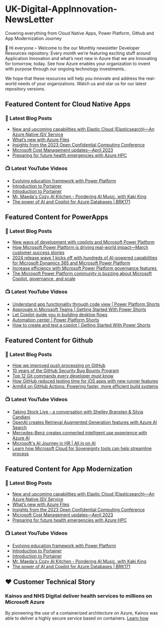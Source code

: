 # UK-Digital-AppInnovation-NewsLetter

Covering everything from Cloud Native Apps, Power Platform, Github and App Modernization Journey

👋 Hi everyone – Welcome to the our Monthly newsletter Developer Resources repository. Every month we’re featuring exciting stuff around Application Innovation and what’s next new in Azure that we are Innovating for tomorrow, today. See how Azure enables your organization to invent with purpose through our ongoing technology investments..


We hope that these resources will help you innovate and address the real-world needs of your organizations. Watch us and star us for our latest repository versions.

## Featured Content for Cloud Native Apps


### 📝 Latest Blog Posts

    
<!-- BLOGCNA:START -->
- [New and upcoming capabilities with Elastic Cloud (Elasticsearch)—An Azure Native ISV Service](https://azure.microsoft.com/blog/new-and-upcoming-capabilities-with-elastic-cloud-elasticsearch-an-azure-native-isv-service/)
- [What’s new with Azure Files](https://azure.microsoft.com/blog/what-s-new-with-azure-files/)
- [Insights from the 2023 Open Confidential Computing Conference](https://azure.microsoft.com/blog/insights-from-the-2023-open-confidential-computing-conference/)
- [Microsoft Cost Management updates—April 2023](https://azure.microsoft.com/blog/microsoft-cost-management-updates-april-2023/)
- [Preparing for future health emergencies with Azure HPC ](https://azure.microsoft.com/blog/preparing-for-future-health-emergencies-with-azure-hpc/)
<!-- BLOGCNA:END -->

### 📺 Latest YouTube Videos

 
<!-- YOUTUBECNA:START -->
- [Evolving education framework with Power Platform](https://www.youtube.com/watch?v=9_CN88INnwA)
- [Introduction to Portainer](https://www.youtube.com/watch?v=N1crEJRkEt8)
- [Introduction to Portainer](https://www.youtube.com/watch?v=1vpsiVkZJ4E)
- [Mr. Maeda&#39;s Cozy AI Kitchen - Pondering AI Music, with Kaki King](https://www.youtube.com/watch?v=sZEGwJI19wI)
- [The power of AI and Copilot for Azure Databases | BRK171](https://www.youtube.com/watch?v=6VUfsY0kRxA)
<!-- YOUTUBECNA:END -->

##  Featured Content for PowerApps
### 📝 Latest Blog Posts
<!-- BLOGPOWER:START -->
- [New ways of development with copilots and Microsoft Power Platform](https://www.microsoft.com/en-us/power-platform/blog/2024/05/21/new-ways-of-development-with-copilots-and-microsoft-power-platform/)
- [How Microsoft Power Platform is driving real-world impact—March customer success stories](https://www.microsoft.com/en-us/power-platform/blog/2024/04/18/how-microsoft-power-platform-is-driving-real-world-impact-march-customer-success-stories/)
- [2024 release wave 1 kicks off with hundreds of AI-powered capabilities for Microsoft Dynamics 365 and Microsoft Power Platform](https://cloudblogs.microsoft.com/dynamics365/bdm/2024/04/10/2024-release-wave-1-kicks-off-with-hundreds-of-ai-powered-capabilities-for-microsoft-dynamics-365-and-microsoft-power-platform/)
- [Increase efficiency with Microsoft Power Platform governance features ](https://www.microsoft.com/en-us/power-platform/blog/2024/04/04/increase-efficiency-with-microsoft-power-platform-governance-features/)
- [The Microsoft Power Platform community is buzzing about Microsoft Copilot, governance, and scale](https://www.microsoft.com/en-us/power-platform/blog/2024/03/28/the-microsoft-power-platform-community-is-buzzing-about-microsoft-copilot-governance-and-scale/)
<!-- BLOGPOWER:END -->
 ### 📺 Latest YouTube Videos
    
<!-- YOUTUBEPOWER:START -->
- [Understand app functionality through code view | Power Platform Shorts](https://www.youtube.com/watch?v=qwXfvs9wzFY)
- [Approvals in Microsoft Teams | Getting Started With Power Shorts](https://www.youtube.com/watch?v=qDxfxSMkEn0)
- [Let Copilot guide you in building desktop flows](https://www.youtube.com/watch?v=8_POEyq_OKk)
- [Automation center | Power Platform Shorts](https://www.youtube.com/watch?v=VgdHSNraiu8)
- [How to create and test a copilot | Getting Started With Power Shorts](https://www.youtube.com/watch?v=RcYF0F_5CXY)
<!-- YOUTUBEPOWER:END -->

##  Featured Content for Github
### 📝 Latest Blog Posts
<!-- BLOGGITHUB:START -->
- [How we improved push processing on GitHub](https://github.blog/2024-06-11-how-we-improved-push-processing-on-github/)
- [10 years of the GitHub Security Bug Bounty Program](https://github.blog/2024-06-11-10-years-of-the-github-security-bug-bounty-program/)
- [Top 12 Git commands every developer must know](https://github.blog/2024-06-10-top-12-git-commands-every-developer-must-know/)
- [How GitHub reduced testing time for iOS apps with new runner features](https://github.blog/2024-06-03-how-github-reduced-testing-time-for-ios-apps-with-new-runner-features/)
- [Arm64 on GitHub Actions: Powering faster, more efficient build systems](https://github.blog/2024-06-03-arm64-on-github-actions-powering-faster-more-efficient-build-systems/)
<!-- BLOGGITHUB:END -->
### 📺 Latest YouTube Videos
<!-- YOUTUBEGITHUB:START -->
- [Taking Stock Live - a conversation with Shelley Bransten &amp; Silvia Candiani](https://www.youtube.com/watch?v=NMEdNprUOzI)
- [OpenAI creates Retrieval Augmented Generation features with Azure AI Search](https://www.youtube.com/watch?v=cjIE5fBInAE)
- [Mercedes-Benz creates connected intelligent use experience with Azure AI](https://www.youtube.com/watch?v=ocxnhqZuS8w)
- [Microsoft&#39;s AI Journey in HR | All in on AI](https://www.youtube.com/watch?v=ffrmZhT3BJA)
- [Learn how Microsoft Cloud for Sovereignty tools can help streamline process](https://www.youtube.com/watch?v=fbq3EfDIfX4)
<!-- YOUTUBEGITHUB:END -->
##  Featured Content for App Modernization
### 📝 Latest Blog Posts
<!-- BLOGAPPMOD:START -->
- [New and upcoming capabilities with Elastic Cloud (Elasticsearch)—An Azure Native ISV Service](https://azure.microsoft.com/blog/new-and-upcoming-capabilities-with-elastic-cloud-elasticsearch-an-azure-native-isv-service/)
- [What’s new with Azure Files](https://azure.microsoft.com/blog/what-s-new-with-azure-files/)
- [Insights from the 2023 Open Confidential Computing Conference](https://azure.microsoft.com/blog/insights-from-the-2023-open-confidential-computing-conference/)
- [Microsoft Cost Management updates—April 2023](https://azure.microsoft.com/blog/microsoft-cost-management-updates-april-2023/)
- [Preparing for future health emergencies with Azure HPC ](https://azure.microsoft.com/blog/preparing-for-future-health-emergencies-with-azure-hpc/)
<!-- BLOGAPPMOD:END -->
### 📺 Latest YouTube Videos
<!-- YOUTUBEAPPMOD:START -->
- [Evolving education framework with Power Platform](https://www.youtube.com/watch?v=9_CN88INnwA)
- [Introduction to Portainer](https://www.youtube.com/watch?v=N1crEJRkEt8)
- [Introduction to Portainer](https://www.youtube.com/watch?v=1vpsiVkZJ4E)
- [Mr. Maeda&#39;s Cozy AI Kitchen - Pondering AI Music, with Kaki King](https://www.youtube.com/watch?v=sZEGwJI19wI)
- [The power of AI and Copilot for Azure Databases | BRK171](https://www.youtube.com/watch?v=6VUfsY0kRxA)
<!-- YOUTUBEAPPMOD:END -->


## ♥️ Customer Technical Story 

### Kainos and NHS Digital deliver health services to millions on Microsoft Azure

By pioneering the use of a containerized architecture on Azure, Kainos was able to deliver a highly secure service based on containers. [Learn how](https://customers.microsoft.com/en-us/story/1368348549535774520-kainos-and-nhs-digital-deliver-health-services-to-millions-on-microsoft-azure)

